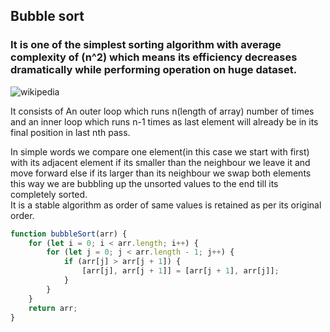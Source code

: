 ## Bubble sort
### It is one of the simplest sorting algorithm with average complexity of (n^2) which means its efficiency decreases dramatically  while performing operation on huge dataset.

![wikipedia](https://upload.wikimedia.org/wikipedia/commons/c/c8/Bubble-sort-example-300px.gif)  


It consists of An outer loop which runs n(length of array) number of times and an inner loop which runs n-1 times as last element will already be in its final position in last nth pass. 

In simple words we compare one element(in this case we start with first) with its adjacent element if its smaller than the neighbour we leave it and move forward else if its larger than its neighbour we swap both elements this way we are bubbling up the unsorted values to the end till its completely sorted.  
It is a stable algorithm as order of same values is retained as per its original order.

```javascript
function bubbleSort(arr) {
	for (let i = 0; i < arr.length; i++) {
		for (let j = 0; j < arr.length - 1; j++) {
			if (arr[j] > arr[j + 1]) {
				[arr[j], arr[j + 1]] = [arr[j + 1], arr[j]];
			}
		}
	}
	return arr;
}
```

